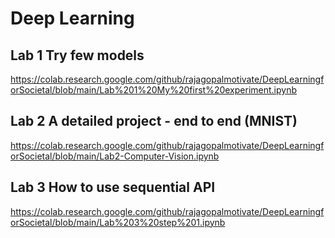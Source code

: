 # Deep Learning  


## Lab 1 Try few models 
https://colab.research.google.com/github/rajagopalmotivate/DeepLearningforSocietal/blob/main/Lab%201%20My%20first%20experiment.ipynb

## Lab 2  A detailed project - end to end (MNIST)
https://colab.research.google.com/github/rajagopalmotivate/DeepLearningforSocietal/blob/main/Lab2-Computer-Vision.ipynb



## Lab 3   How to use sequential API
https://colab.research.google.com/github/rajagopalmotivate/DeepLearningforSocietal/blob/main/Lab%203%20step%201.ipynb
